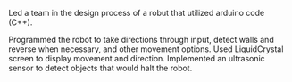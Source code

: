 Led a team in the design process of a robut that utilized arduino code (C++). 

Programmed the robot to take directions through input, detect walls and reverse when necessary, and other movement options.
Used LiquidCrystal screen to display movement and direction.
Implemented an ultrasonic sensor to detect objects that would halt the robot.
